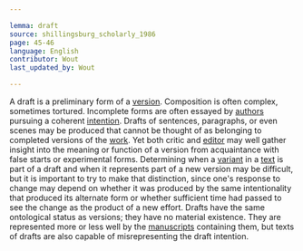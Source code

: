 ```yaml
---

lemma: draft
source: shillingsburg_scholarly_1986
page: 45-46
language: English
contributor: Wout
last_updated_by: Wout

---
```


A draft is a preliminary form of a [version](version.html). Composition is often complex, sometimes tortured. Incomplete forms are often essayed by [authors](author.html) pursuing a coherent [intention](intentionality.html). Drafts of sentences, paragraphs, or even scenes may be produced that cannot be thought of as belonging to completed versions of the [work](work.html). Yet both critic and [editor](editorScholarly.html) may well gather insight into the meaning or function of a version from acquaintance with false starts or experimental forms. Determining when a [variant](variant.html) in a [text](text.html) is part of a draft and when it represents part of a new version may be difficult, but it is important to try to make that distinction, since one's response to change may depend on whether it was produced by the same intentionality that produced its alternate form or whether sufficient time had passed to see the change as the product of a new effort. Drafts have the same ontological status as versions; they have no material existence. They are represented more or less well by the [manuscripts](manuscript.html) containing them, but texts of drafts are also capable of misrepresenting the draft intention.
